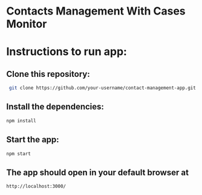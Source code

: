 # Contacts Management With Cases Monitor

# Instructions to run app:

## Clone this repository:
```bash
 git clone https://github.com/your-username/contact-management-app.git
```
## Install the dependencies: 
```bash
npm install
```
## Start the app: 

```bash
npm start
```

## The app should open in your default browser at 
```bash
http://localhost:3000/
```
